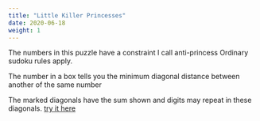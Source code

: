 ```yaml
---
title: "Little Killer Princesses"
date: 2020-06-18
weight: 1
---
```

The numbers in this puzzle have a constraint I call anti-princess
Ordinary sudoku rules apply.

The number in a box tells you the minimum diagonal distance between another of the same number

The marked diagonals have the sum shown and digits may repeat in these diagonals.
<a href="https://app.crackingthecryptic.com/mo4hp1xrhe">try it here</a>
